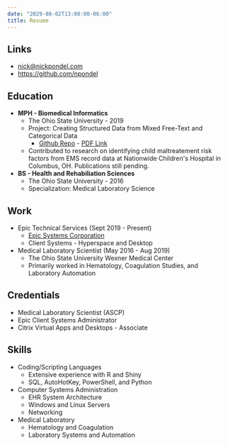 ```yaml
---
date: "2029-08-02T13:00:00-06:00"
title: Resume
---
```


## Links
- nick@nickpondel.com  
- https://github.com/npondel

## Education
- **MPH - Biomedical Informatics**
  - The Ohio State University - 2019
  - Project: Creating Structured Data from Mixed Free-Text and Categorical Data
    - [Github Repo](https://github.com/npondel/mph_culmproj) - [PDF Link](https://github.com/npondel/mph_culmproj/blob/master/Nicholas.Pondel.pdf)
  - Contributed to research on identifying child maltreatement risk factors from EMS record data at Nationwide Children's Hospital in Columbus, OH.  Publications still pending. 
- **BS - Health and Rehabiliation Sciences**
  - The Ohio State University - 2016
  - Specialization: Medical Laboratory Science

## Work
- Epic Technical Services (Sept 2019 - Present)
  - [Epic Systems Corporation](https://www.epic.com)
  - Client Systems - Hyperspace and Desktop
- Medical Laboratory Scientist (May 2016 - Aug 2019)
  - The Ohio State University Wexner Medical Center
  - Primarily worked in Hematology, Coagulation Studies, and Laboratory Automation

## Credentials
 - Medical Laboratory Scientist (ASCP)
 - Epic Client Systems Administrator
 - Citrix Virtual Apps and Desktops - Associate
 
## Skills
- Coding/Scripting Languages
  - Extensive experience with R and Shiny
  - SQL, AutoHotKey, PowerShell, and Python
- Computer Systems Administration
  - EHR System Architecture
  - Windows and Linux Servers
  - Networking
- Medical Laboratory
  - Hematology and Coagulation
  - Laboratory Systems and Automation

